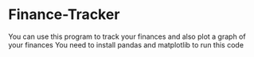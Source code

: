 # Finance-Tracker
You can use this program to track your finances and also plot a graph of your finances
You need to install pandas and matplotlib to run this code

